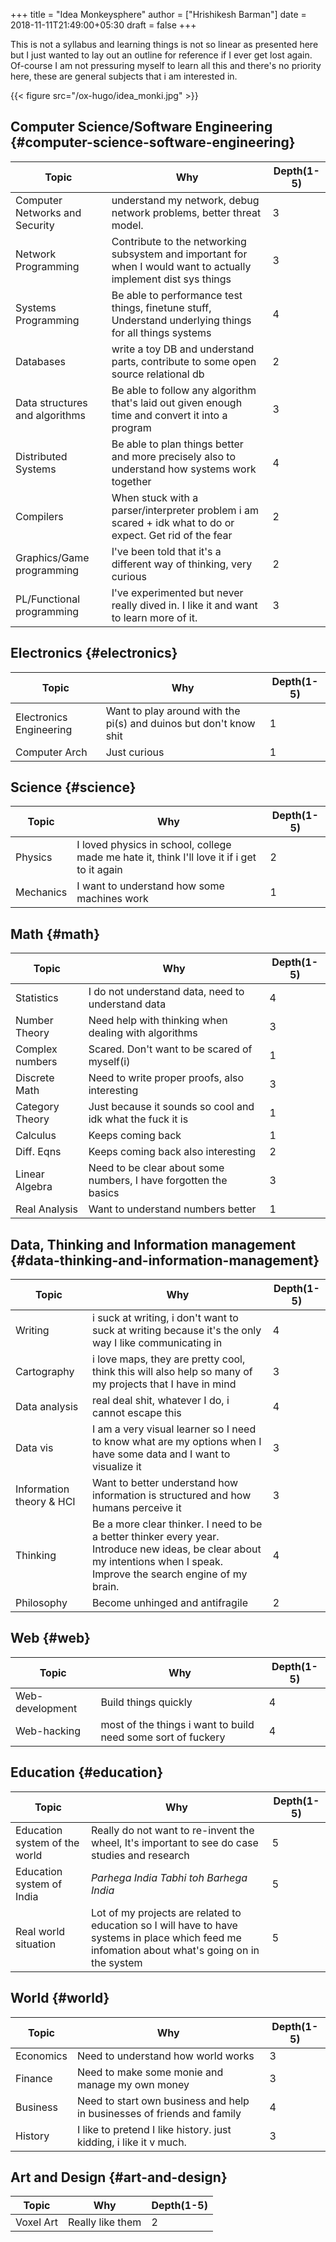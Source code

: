 +++
title = "Idea Monkeysphere"
author = ["Hrishikesh Barman"]
date = 2018-11-11T21:49:00+05:30
draft = false
+++

This is not a syllabus and learning things is not so linear as presented here but I just wanted to lay out an outline for reference if I ever get lost again. Of-course I am not pressuring myself to learn all this and there's no priority here, these are general subjects that i am interested in.

{{< figure src="/ox-hugo/idea_monki.jpg" >}}

<div class="outline-1 smol-table">

## Computer Science/Software Engineering {#computer-science-software-engineering}

| Topic                          | Why                                                                                                              | Depth(1-5) |
|--------------------------------|------------------------------------------------------------------------------------------------------------------|------------|
| Computer Networks and Security | understand my network, debug network problems, better threat model.                                              | 3          |
| Network Programming            | Contribute to the networking subsystem and important for when I would want to actually implement dist sys things | 3          |
| Systems Programming            | Be able to performance test things, finetune stuff, Understand underlying things for all things systems          | 4          |
| Databases                      | write a toy DB and understand parts, contribute to some open source relational db                                | 2          |
| Data structures and algorithms | Be able to follow any algorithm that's laid out given enough time and convert it into a program                  | 3          |
| Distributed Systems            | Be able to plan things better and more precisely also to understand how systems work together                    | 4          |
| Compilers                      | When stuck with a parser/interpreter problem i am scared + idk what to do or expect. Get rid of the fear         | 2          |
| Graphics/Game programming      | I've been told that it's a different way of thinking, very curious                                               | 2          |
| PL/Functional programming      | I've experimented but never really dived in. I like it and want to learn more of it.                             | 3          |

</div>

<div class="outline-1 smol-table">

## Electronics {#electronics}

| Topic                   | Why                                                               | Depth(1-5) |
|-------------------------|-------------------------------------------------------------------|------------|
| Electronics Engineering | Want to play around with the pi(s) and duinos but don't know shit | 1          |
| Computer Arch           | Just curious                                                      | 1          |

</div>

<div class="outline-1 smol-table">

## Science {#science}

| Topic     | Why                                                                                         | Depth(1-5) |
|-----------|---------------------------------------------------------------------------------------------|------------|
| Physics   | I loved physics in school, college made me hate it, think I'll love it if i get to it again | 2          |
| Mechanics | I want to understand how some machines work                                                 | 1          |

</div>

<div class="outline-1 smol-table">

## Math {#math}

| Topic           | Why                                                              | Depth(1-5) |
|-----------------|------------------------------------------------------------------|------------|
| Statistics      | I do not understand data, need to understand data                | 4          |
| Number Theory   | Need help with thinking when dealing with algorithms             | 3          |
| Complex numbers | Scared. Don't want to be scared of myself(i)                     | 1          |
| Discrete Math   | Need to write proper proofs, also interesting                    | 3          |
| Category Theory | Just because it sounds so cool and idk what the fuck it is       | 1          |
| Calculus        | Keeps coming back                                                | 1          |
| Diff. Eqns      | Keeps coming back also interesting                               | 2          |
| Linear Algebra  | Need to be clear about some numbers, I have forgotten the basics | 3          |
| Real Analysis   | Want to understand numbers better                                | 1          |

</div>

<div class="outline-1 smol-table">

## Data, Thinking and Information management {#data-thinking-and-information-management}

| Topic                        | Why                                                                                                                                                                       | Depth(1-5) |
|------------------------------|---------------------------------------------------------------------------------------------------------------------------------------------------------------------------|------------|
| Writing                      | i suck at writing, i don't want to suck at writing because it's the only way I like communicating in                                                                      | 4          |
| Cartography                  | i love maps, they are pretty cool, think this will also help so many of my projects that I have in mind                                                                   | 3          |
| Data analysis                | real deal shit, whatever I do, i cannot escape this                                                                                                                       | 4          |
| Data vis                     | I am a very visual learner so I need to know what are my options when I have some data and I want to visualize it                                                         | 3          |
| Information theory &amp; HCI | Want to better understand how information is structured and how humans perceive it                                                                                        | 3          |
| Thinking                     | Be a more clear thinker. I need to be a better thinker every year. Introduce new ideas, be clear about my intentions when I speak. Improve the search engine of my brain. | 4          |
| Philosophy                   | Become unhinged and antifragile                                                                                                                                           | 2          |

</div>

<div class="outline-1 smol-table">

## Web {#web}

| Topic           | Why                                                          | Depth(1-5) |
|-----------------|--------------------------------------------------------------|------------|
| Web-development | Build things quickly                                         | 4          |
| Web-hacking     | most of the things i want to build need some sort of fuckery | 4          |

</div>

<div class="outline-1 smol-table">

## Education {#education}

| Topic                         | Why                                                                                                                                              | Depth(1-5) |
|-------------------------------|--------------------------------------------------------------------------------------------------------------------------------------------------|------------|
| Education system of the world | Really do not want to re-invent the wheel, It's important to see do case studies and research                                                    | 5          |
| Education system of India     | _Parhega India Tabhi toh Barhega India_                                                                                                          | 5          |
| Real world situation          | Lot of my projects are related to education so I will have to have systems in place which feed me infomation about what's going on in the system | 5          |

</div>

<div class="outline-1 smol-table">

## World {#world}

| Topic     | Why                                                                     | Depth(1-5) |
|-----------|-------------------------------------------------------------------------|------------|
| Economics | Need to understand how world works                                      | 3          |
| Finance   | Need to make some monie and manage my own money                         | 3          |
| Business  | Need to start own business and help in businesses of friends and family | 4          |
| History   | I like to pretend I like history. just kidding, i like it v much.       | 3          |

</div>

<div class="outline-1 smol-table">

## Art and Design {#art-and-design}

| Topic     | Why              | Depth(1-5) |
|-----------|------------------|------------|
| Voxel Art | Really like them | 2          |

</div>
